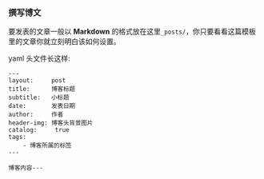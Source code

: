 
### 撰写博文

要发表的文章一般以 **Markdown** 的格式放在这里`_posts/`，你只要看看这篇模板里的文章你就立刻明白该如何设置。

yaml 头文件长这样:

```
---
layout:     post
title:      博客标题
subtitle:   小标题
date:       发表日期
author:     作者
header-img: 博客头背景图片
catalog: 	 true
tags:
    - 博客所属的标签
---

博客内容---
